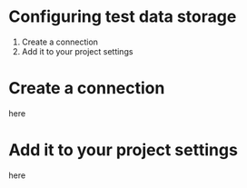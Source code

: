# Configuring test data storage

1. Create a connection
1. Add it to your project settings

# Create a connection

here

# Add it to your project settings

here
